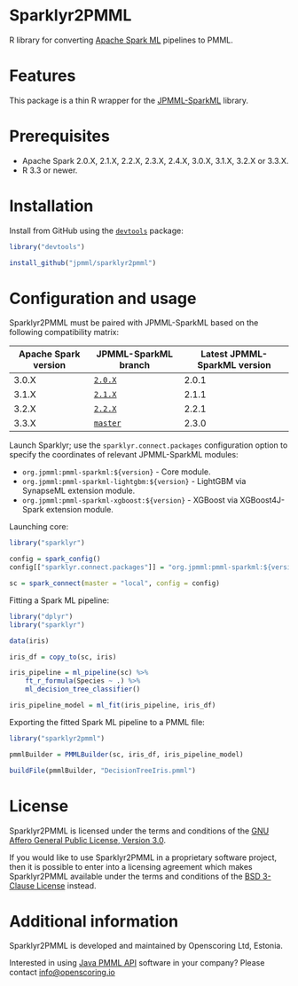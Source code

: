 Sparklyr2PMML
=============

R library for converting [Apache Spark ML](https://spark.apache.org/) pipelines to PMML.

# Features #

This package is a thin R wrapper for the [JPMML-SparkML](https://github.com/jpmml/jpmml-sparkml#features) library.

# Prerequisites #

* Apache Spark 2.0.X, 2.1.X, 2.2.X, 2.3.X, 2.4.X, 3.0.X, 3.1.X, 3.2.X or 3.3.X.
* R 3.3 or newer.

# Installation #

Install from GitHub using the [`devtools`](https://cran.r-project.org/web/packages/devtools/) package:

```R
library("devtools")

install_github("jpmml/sparklyr2pmml")
```

# Configuration and usage #

Sparklyr2PMML must be paired with JPMML-SparkML based on the following compatibility matrix:

| Apache Spark version | JPMML-SparkML branch | Latest JPMML-SparkML version |
|----------------------|----------------------|------------------------------|
| 3.0.X | [`2.0.X`](https://github.com/jpmml/jpmml-sparkml/tree/2.0.X) | 2.0.1 |
| 3.1.X | [`2.1.X`](https://github.com/jpmml/jpmml-sparkml/tree/2.1.X) | 2.1.1 |
| 3.2.X | [`2.2.X`](https://github.com/jpmml/jpmml-sparkml/tree/2.2.X) | 2.2.1 |
| 3.3.X | [`master`](https://github.com/jpmml/jpmml-sparkml/tree/master) | 2.3.0 |

Launch Sparklyr; use the `sparklyr.connect.packages` configuration option to specify the coordinates of relevant JPMML-SparkML modules:

* `org.jpmml:pmml-sparkml:${version}` - Core module.
* `org.jpmml:pmml-sparkml-lightgbm:${version}` - LightGBM via SynapseML extension module.
* `org.jpmml:pmml-sparkml-xgboost:${version}` - XGBoost via XGBoost4J-Spark extension module.

Launching core:

```R
library("sparklyr")

config = spark_config()
config[["sparklyr.connect.packages"]] = "org.jpmml:pmml-sparkml:${version}"

sc = spark_connect(master = "local", config = config)
```

Fitting a Spark ML pipeline:

```R
library("dplyr")
library("sparklyr")

data(iris)

iris_df = copy_to(sc, iris)

iris_pipeline = ml_pipeline(sc) %>%
	ft_r_formula(Species ~ .) %>%
	ml_decision_tree_classifier()

iris_pipeline_model = ml_fit(iris_pipeline, iris_df)
```

Exporting the fitted Spark ML pipeline to a PMML file:

```R
library("sparklyr2pmml")

pmmlBuilder = PMMLBuilder(sc, iris_df, iris_pipeline_model)

buildFile(pmmlBuilder, "DecisionTreeIris.pmml")
```

# License #

Sparklyr2PMML is licensed under the terms and conditions of the [GNU Affero General Public License, Version 3.0](https://www.gnu.org/licenses/agpl-3.0.html).

If you would like to use Sparklyr2PMML in a proprietary software project, then it is possible to enter into a licensing agreement which makes Sparklyr2PMML available under the terms and conditions of the [BSD 3-Clause License](https://opensource.org/licenses/BSD-3-Clause) instead.

# Additional information #

Sparklyr2PMML is developed and maintained by Openscoring Ltd, Estonia.

Interested in using [Java PMML API](https://github.com/jpmml) software in your company? Please contact [info@openscoring.io](mailto:info@openscoring.io)
